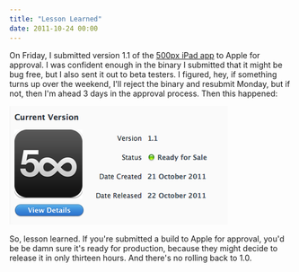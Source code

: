 ```yaml
---
title: "Lesson Learned"
date: 2011-10-24 00:00
---
```


<import><p>On Friday, I submitted version 1.1 of the <a href="http://500px.com/ipad" target="_blank">500px iPad app</a> to Apple for approval. I was confident enough in the binary I submitted that it might be bug free, but I also sent it out to beta testers. I figured, hey, if something turns up over the weekend, I'll reject the binary and resubmit Monday, but if not, then I'm ahead 3 days in the approval process. Then this happened:
<a href="http://ashfurrow.com/wp-content/uploads/Screen-shot-2011-10-24-at-5.20.59-PM.png"><br></a></p>
<img src="/img/import/blog/2011/10/lesson-learned/1F5818374832491F94F9F61016EC7C9A.png" class="img-responsive"><p>So, lesson learned. If you're submitted a build to Apple for approval, you'd be be damn sure it's ready for production, because they might decide to release it in only thirteen hours. And there's no rolling back to 1.0.</p></import>

<!-- more -->

